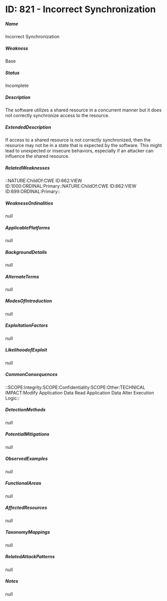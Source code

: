 # ID: 821 - Incorrect Synchronization
<h5>Name</h5>Incorrect Synchronization
<h5>Weakness</h5>Base
<h5>Status</h5>Incomplete
<h5>Description</h5>The software utilizes a shared resource in a concurrent manner but it does not correctly synchronize access to the resource.
<h5>ExtendedDescription</h5>If access to a shared resource is not correctly synchronized, then the resource may not be in a state that is expected by the software. This might lead to unexpected or insecure behaviors, especially if an attacker can influence the shared resource.
<h5>RelatedWeaknesses</h5>::NATURE:ChildOf:CWE ID:662:VIEW ID:1000:ORDINAL:Primary::NATURE:ChildOf:CWE ID:662:VIEW ID:699:ORDINAL:Primary::
<h5>WeaknessOrdinalities</h5>null
<h5>ApplicablePlatforms</h5>null
<h5>BackgroundDetails</h5>null
<h5>AlternateTerms</h5>null
<h5>ModesOfIntroduction</h5>null
<h5>ExploitationFactors</h5>null
<h5>LikelihoodofExploit</h5>null
<h5>CommonConsequences</h5>::SCOPE:Integrity:SCOPE:Confidentiality:SCOPE:Other:TECHNICAL IMPACT:Modify Application Data Read Application Data Alter Execution Logic::
<h5>DetectionMethods</h5>null
<h5>PotentialMitigations</h5>null
<h5>ObservedExamples</h5>null
<h5>FunctionalAreas</h5>null
<h5>AffectedResources</h5>null
<h5>TaxonomyMappings</h5>null
<h5>RelatedAttackPatterns</h5>null
<h5>Notes</h5>null

